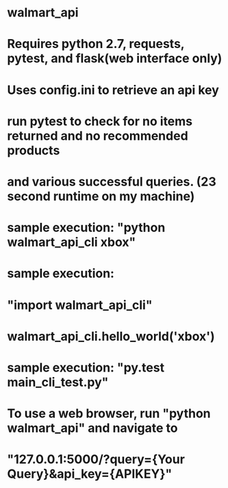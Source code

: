 # walmart_api
# Requires python 2.7, requests, pytest, and flask(web interface only)
# Uses config.ini to retrieve an api key
# run pytest to check for no items returned and no recommended products
# and various successful queries. (23 second runtime on my machine)
# sample execution: "python walmart_api_cli xbox"
# sample execution: 
#		"import walmart_api_cli"
#		walmart_api_cli.hello_world('xbox')
# sample execution: "py.test main_cli_test.py"
# To use a web browser, run "python walmart_api" and navigate to 
# "127.0.0.1:5000/?query={Your Query}&api_key={APIKEY}"
